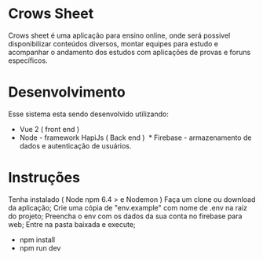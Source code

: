 # Crows Sheet

  Crows sheet é uma aplicação para ensino online, onde será possivel disponibilizar conteúdos diversos, montar equipes para estudo e acompanhar o andamento dos estudos com aplicações de provas e foruns específicos.
  
# Desenvolvimento
  Esse sistema esta sendo desenvolvido utilizando:
  * Vue 2 ( front end )
  * Node - framework HapiJs ( Back end )
  * Firebase - armazenamento de dados e autenticação de usuários.

# Instruções
  Tenha instalado ( Node npm 6.4 > e Nodemon )
  Faça um clone ou download da aplicação;
  Crie uma cópia de "env.example" com nome de .env na raiz do projeto;
  Preencha o env com os dados da sua conta no firebase para web;
  Entre na pasta baixada e execute;
  * npm install 
  * npm run dev 

 
